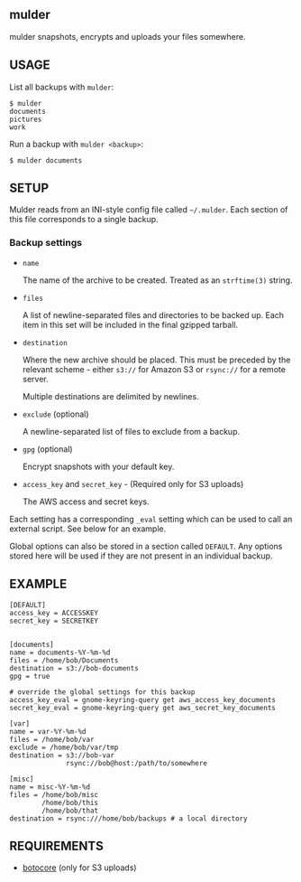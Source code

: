 mulder
------

mulder snapshots, encrypts and uploads your files somewhere.



USAGE
-----

List all backups with `mulder`:

    $ mulder
    documents
    pictures
    work


Run a backup with `mulder <backup>`:

    $ mulder documents



SETUP
-----

Mulder reads from an INI-style config file called `~/.mulder`. Each
section of this file corresponds to a single backup.


### Backup settings

* `name`

   The name of the archive to be created. Treated as an `strftime(3)` string.

* `files`

   A list of newline-separated files and directories to be backed
   up. Each item in this set will be included in the final gzipped
   tarball.

* `destination`

   Where the new archive should be placed. This must be preceded by
   the relevant scheme - either `s3://` for Amazon S3 or `rsync://`
   for a remote server.

   Multiple destinations are delimited by newlines.

* `exclude` (optional)

   A newline-separated list of files to exclude from a backup.

* `gpg` (optional)

   Encrypt snapshots with your default key.

* `access_key` and `secret_key` - (Required only for S3 uploads)

   The AWS access and secret keys.


Each setting has a corresponding `_eval` setting which can be used to
call an external script. See below for an example.

Global options can also be stored in a section called `DEFAULT`. Any
options stored here will be used if they are not present in an
individual backup.



EXAMPLE
-------

    [DEFAULT]
    access_key = ACCESSKEY
    secret_key = SECRETKEY


    [documents]
    name = documents-%Y-%m-%d
    files = /home/bob/Documents
    destination = s3://bob-documents
    gpg = true

    # override the global settings for this backup
    access_key_eval = gnome-keyring-query get aws_access_key_documents
    secret_key_eval = gnome-keyring-query get aws_secret_key_documents

    [var]
    name = var-%Y-%m-%d
    files = /home/bob/var
    exclude = /home/bob/var/tmp
    destination = s3://bob-var
                  rsync://bob@host:/path/to/somewhere

    [misc]
    name = misc-%Y-%m-%d
    files = /home/bob/misc
            /home/bob/this
            /home/bob/that
    destination = rsync:///home/bob/backups # a local directory



REQUIREMENTS
------------

* [botocore](https://pypi.python.org/pypi/botocore) (only for S3 uploads)
